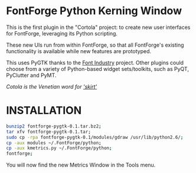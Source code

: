 FontForge Python Kerning Window
==========================================

This is the first plugin in the "Cortola" project: to create new user interfaces for FontForge, leveraging its Python scripting. 

These new UIs run from within FontForge, so that all FontForge's existing functionality is available while new features are prototyped. 

This uses PyGTK thanks to the [Font Industry](http://code.google.com/p/fontindustry/) project. Other plugins could choose from a variety of Python-based widget sets/toolkits, such as PyQT, PyClutter and PyMT.

_Cotola is the Venetian word for ['skirt'](http://en.wikipedia.org/wiki/Venetian_language)_

INSTALLATION
==============
```sh
bunzip2 fontforge-pygtk-0.1.tar.bz2;
tar xfv fontforge-pygtk-0.1.tar;
sudo cp -rpa fontforge-pygtk-0.1/modules/gdraw /usr/lib/python2.6/;
cp -aux modules ~/.FontForge/python;
cp -aux kmetrics.py ~/.FontForge/python;
fontforge;
```
You will now find the new Metrics Window in the Tools menu.
